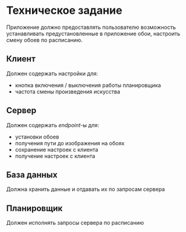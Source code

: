 # Техническое задание
Приложение должно предоставлять пользователю возможность устанавливать предустановленные
в приложение обои, настроить смену обоев по расписанию. 

## Клиент 
Должен содержать настройки для:
* кнопка включения / выключения работы планировщика
* частота смены произведения искусства

## Сервер
Должен содержать *endpoint*-ы для:
* установки обоев
* получения пути до изображения на обоях
* сохранение настроек с клиента
* получение настроек с клиента

## База данных
Должна хранить данные и отдавать их по запросам сервера

## Планировщик
Должен исполнять запросы сервера по расписанию
